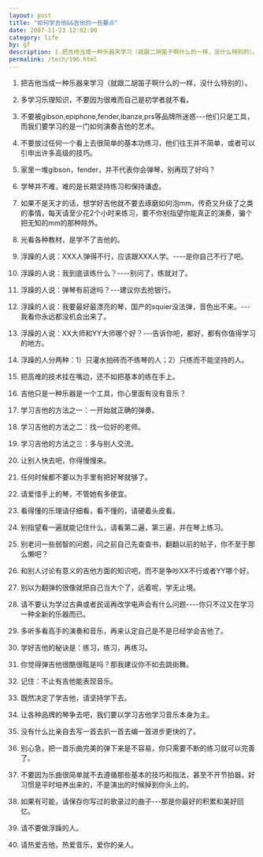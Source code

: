 ```yaml
---
layout: post
title: "如何学吉他&&吉他的一些要点"
date: 2007-11-23 12:02:00
category: life
by: gf
description: 1.把吉他当成一种乐器来学习（就跟二胡笛子啊什么的一样，没什么特别的）。2.多学习乐理知识，不要因为很难而自己是初学者就不看。3.不要被gibson,epiphone,fender,iban
permalink: /tech/196.html
---
```

1. 把吉他当成一种乐器来学习（就跟二胡笛子啊什么的一样，没什么特别的）。  
  
2. 多学习乐理知识，不要因为很难而自己是初学者就不看。  
  
3. 不要被gibson,epiphone,fender,ibanze,prs等品牌所迷惑---他们只是工具，而我们要学习的是一门如何演奏吉他的艺术。  
  
4. 不要放过任何一个看上去很简单的基本功练习，他们往王并不简单，或者可以引申出许多高级的技巧。  
  
5. 家里一堆gibson，fender，并不代表你会弹琴，别再现了好吗？  
  
6. 学琴并不难，难的是长期坚持练习和保持谦虚。  
  
7. 如果不是天才的话，想学好吉他就不要去琢磨如何泡mm，传奇又升级了之类的事情，每天请至少花2个小时来练习，要不你别指望你能真正的演奏，骗个把无知的mm的那种除外。  
  
8. 光看各种教材，是学不了吉他的。  
  
9. 浮躁的人说：XXX人弹得不行，应该跟XXX人学。----是你自己不行了吧。  
  
10. 浮躁的人说：我到底该练什么？----别问了，练就对了。  
  
11. 浮躁的人说：弹琴有前途吗？---建议你去抢银行。  
  
12. 浮躁的人说：我要最好最漂亮的琴，国产的squier没法弹，音色出不来。---我看你永远都没机会出来了。  
  
13. 浮躁的人说：XX大师和YY大师哪个好？---告诉你吧，都好，都有你值得学习的地方。  
  
14. 浮躁的人分两种：1）只灌水拍砖而不练琴的人；2）只练而不能坚持的人。  
  
15. 把高难的技术挂在嘴边，还不如把基本的练在手上。  
  
16. 吉他只是一种乐器是一个工具，你心里面有没有音乐？  
  
17. 学习吉他的方法之一：一开始就正确的弹奏。  
  
18. 学习吉他的方法之二：找一位好的老师。  
  
19. 学习吉他的方法之三：多与别人交流。  
  
20. 让别人快去吧，你得慢慢来。  
  
21. 任何时候都不要以为手里有把好琴就够了。  
  
22. 请爱惜手上的琴，不管她有多便宜。  
  
23. 看得懂的乐理请仔细看，看不懂的，请硬着头皮看。  
  
24. 别指望看一遍就能记住什么，请看第二遍，第三遍，并在琴上练习。  
  
25. 别老问一些弱智的问题，问之前自己先查查书，翻翻以前的帖子，你不至于那么懒吧？  
  
26. 和别人讨论有意义的吉他方面的知识吧，而不是争吵XX不行或者YY哪个好。  
  
27. 别以为翻弹的很像就把自己当大个了，远着呢，学无止境。  
  
28. 请不要认为学过古典或者民谣再改学电声会有什么问题----你只不过又在学习一种全新的乐器而已。  
  
29. 多听多看高手的演奏和音乐，再来认定自己是不是已经学会吉他了。  
  
30. 学好吉他的秘诀是：练习，练习，再练习。  
  
31. 你觉得弹吉他很酷很眩是吗？那我建议你不如去跳街舞。  
  
32. 记住：不止有吉他能表现音乐。  
  
33. 既然决定了学吉他，请坚持学下去。  
  
34. 让各种品牌的琴争去吧，我们要以学习吉他学习音乐本身为主。  
  
35. 没有什么比亲自去写一首去扒一首去编一首进步更快的了。  
  
36. 别心急，把一首乐曲完美的弹下来是不容易，你只需要不断的练习就可以完善了。  
  
37. 不要因为乐曲很简单就不去遵循那些基本的技巧和指法，甚至不开节拍器，好习惯是平时培养出来的，不是演出的时候掉到你头上的。  
  
38. 如果有可能，请保存你写过的歌录过的曲子---那是你最好的积累和美好回忆。  
  
39. 请不要做浮躁的人。  
  
40. 请热爱吉他，热爱音乐，爱你的亲人。
